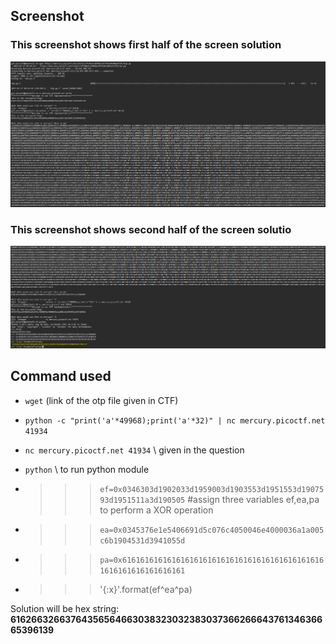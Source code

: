 ## Screenshot

### This screenshot shows first half of the screen solution
![alt text](https://github.com/Gul31/PicoCTF/blob/main/Easy%20Peasy/Sol%201.PNG?raw=true)

### This screenshot shows second half of the screen solutio
![alt text](https://github.com/Gul31/PicoCTF/blob/main/Easy%20Peasy/Sol%202.PNG)

## Command used

- `wget` (link of the otp file given in CTF)
- `python -c "print('a'*49968);print('a'*32)" | nc mercury.picoctf.net 41934`
- `nc mercury.picoctf.net 41934`      \\ given in the question

- `python`   \\ to run python module
- >>> `ef=0x0346303d1902033d1959003d1903553d1951553d1907593d1951511a3d190505`    #assign three variables ef,ea,pa to perform a XOR operation
- >>> `ea=0x0345376e1e5406691d5c076c4050046e4000036a1a005c6b1904531d3941055d`
- >>> `pa=0x6161616161616161616161616161616161616161616161616161616161616161`
- >>> '{:x}'.format(ef^ea^pa)

Solution will be hex string: **6162663266376435656466303832303238303736626664376134636665396139**
